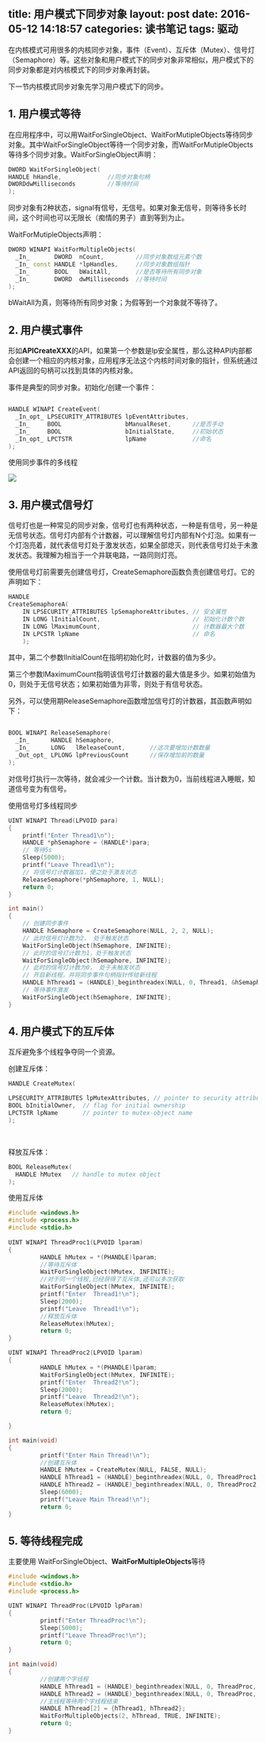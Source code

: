title: 用户模式下同步对象
layout: post
date: 2016-05-12 14:18:57
categories: 读书笔记
tags: 驱动
---



在内核模式可用很多的内核同步对象，事件（Event）、互斥体（Mutex）、信号灯（Semaphore）等。这些对象和用户模式下的同步对象非常相似，用户模式下的同步对象都是对内核模式下的同步对象再封装。

下一节内核模式同步对象先学习用户模式下的同步。
<!--more-->


## 1. 用户模式等待

在应用程序中，可以用WaitForSingleObject、WaitForMutipleObjects等待同步对象。其中WaitForSingleObject等待一个同步对象，而WaitForMutipleObjects等待多个同步对象。WaitForSingleObject声明：

```cpp
DWORD WaitForSingleObject( 
HANDLE hHandle,				//同步对象句柄
DWORDdwMilliseconds			//等待时间
);
```

同步对象有2种状态，signal有信号，无信号。如果对象无信号，则等待多长时间，这个时间也可以无限长（痴情的男子）直到等到为止。

WaitForMutipleObjects声明：

```cpp
DWORD WINAPI WaitForMultipleObjects(
  _In_       DWORD  nCount,			//同步对象数组元素个数
  _In_ const HANDLE *lpHandles,		//同步对象数组指针
  _In_       BOOL   bWaitAll,		//是否等待所有同步对象
  _In_       DWORD  dwMilliseconds	//等待时间
);

```

bWaitAll为真，则等待所有同步对象；为假等到一个对象就不等待了。



## 2. 用户模式事件

形如**APICreateXXX**的API，如果第一个参数是lp安全属性，那么这种API内部都会创建一个相应的内核对象，应用程序无法这个内核时间对象的指针，但系统通过API返回的句柄可以找到具体的内核对象。

事件是典型的同步对象。初始化/创建一个事件：

```cpp

HANDLE WINAPI CreateEvent(
  _In_opt_ LPSECURITY_ATTRIBUTES lpEventAttributes,
  _In_     BOOL                  bManualReset,		//是否手动
  _In_     BOOL                  bInitialState,		//初始状态
  _In_opt_ LPCTSTR               lpName				//命名
);

```



使用同步事件的多线程

![](http://7xn4yz.com1.z0.glb.clouddn.com/%E5%B1%8F%E5%B9%95%E5%BF%AB%E7%85%A7%202016-05-12%20%E4%B8%8B%E5%8D%8812.36.19.png)

## 3. 用户模式信号灯

信号灯也是一种常见的同步对象，信号灯也有两种状态，一种是有信号，另一种是无信号状态。信号灯内部有个计数器，可以理解信号灯内部有N个灯泡。如果有一个灯泡亮着，就代表信号灯处于激发状态，如果全部熄灭，则代表信号灯处于未激发状态。我理解为相当于一个并联电路，一路同则灯亮。

使用信号灯前需要先创建信号灯，CreateSemaphore函数负责创建信号灯。它的声明如下：

```cpp
HANDLE
CreateSemaphoreA(
    IN LPSECURITY_ATTRIBUTES lpSemaphoreAttributes,	// 安全属性
    IN LONG lInitialCount,							// 初始化计数个数
    IN LONG lMaximumCount,							// 计数器最大个数
    IN LPCSTR lpName								// 命名
    );
```

其中，第二个参数lInitialCount在指明初始化时，计数器的值为多少。

第三个参数lMaximumCount指明该信号灯计数器的最大值是多少。如果初始值为0，则处于无信号状态；如果初始值为非零，则处于有信号状态。

另外，可以使用期ReleaseSemaphore函数增加信号灯的计数器，其函数声明如下：

```cpp

BOOL WINAPI ReleaseSemaphore(
  _In_      HANDLE hSemaphore,
  _In_      LONG   lReleaseCount,		//这次要增加计数数量
  _Out_opt_ LPLONG lpPreviousCount		//保存增加前的数量
);
```

对信号灯执行一次等待，就会减少一个计数。当计数为0，当前线程进入睡眠，知道信号变为有信号。

使用信号灯多线程同步

```cpp
UINT WINAPI Thread(LPVOID para)
{
	printf("Enter Thread1\n");
	HANDLE *phSemaphore = (HANDLE*)para;
	// 等待5s
	Sleep(5000);
	printf("Leave Thread1\n");
	// 将信号灯计数器加1，使之处于激发状态
	ReleaseSemaphore(*phSemaphore, 1, NULL);
	return 0;
}

int main()
{
	// 创建同步事件
	HANDLE hSemaphore = CreateSemaphore(NULL, 2, 2, NULL);
	// 此时信号灯计数为2， 处于触发状态
	WaitForSingleObject(hSemaphore, INFINITE);
	// 此时的信号灯计数为1，处于触发状态
	WaitForSingleObject(hSemaphore, INFINITE);
	// 此时的信号灯计数为0， 处于未触发状态
	// 开启新线程，并将同步事件句柄指针传给新线程
	HANDLE hThread1 = (HANDLE)_beginthreadex(NULL, 0, Thread1, &hSemaphore, 0, NULL);
	// 等待事件激发
	WaitForSingleObject(hSemaphore, INFINITE);
}
```



## 4. 用户模式下的互斥体

互斥避免多个线程争夺同一个资源。

创建互斥体：



```cpp
HANDLE CreateMutex(

LPSECURITY_ATTRIBUTES lpMutexAttributes, // pointer to security attributes
BOOL bInitialOwner,  // flag for initial ownership
LPCTSTR lpName       // pointer to mutex-object name
);
```

  

释放互斥体：

```cpp
BOOL ReleaseMutex(
  HANDLE hMutex   // handle to mutex object
);
```

使用互斥体

```cpp
#include <windows.h>
#include <process.h>
#include <stdio.h>
 
UINT WINAPI ThreadProc1(LPVOID lparam)
{
         HANDLE hMutex = *(PHANDLE)lparam;
         //等待互斥体
         WaitForSingleObject(hMutex, INFINITE);
         //对于同一个线程,已经获得了互斥体,还可以多次获取
         WaitForSingleObject(hMutex, INFINITE);
         printf("Enter  Thread1!\n");
         Sleep(2000);
         printf("Leave  Thread1!\n");
         //释放互斥体
         ReleaseMutex(hMutex);
         return 0;
}

UINT WINAPI ThreadProc2(LPVOID lparam)
{       
         HANDLE hMutex = *(PHANDLE)lparam;
         WaitForSingleObject(hMutex, INFINITE);
         printf("Enter  Thread2!\n");
         Sleep(2000);
         printf("Leave  Thread2!\n");
         ReleaseMutex(hMutex);
         return 0;

}

int main(void)
{
         printf("Enter Main Thread!\n");
         //创建互斥体
         HANDLE hMutex = CreateMutex(NULL, FALSE, NULL);
         HANDLE hThread1 = (HANDLE)_beginthreadex(NULL, 0, ThreadProc1, &hMutex, 0, NULL);
         HANDLE hThread2 = (HANDLE)_beginthreadex(NULL, 0, ThreadProc2, &hMutex, 0, NULL);
         Sleep(6000);
         printf("Leave Main Thread!\n");
         return 0;
}
```

## 5. 等待线程完成

主要使用 WaitForSingleObject、**WaitForMultipleObjects**等待

```cpp
#include <windows.h>
#include <stdio.h>
#include <process.h>

UINT WINAPI ThreadProc(LPVOID lpParam)
{
         printf("Enter ThreadProc!\n");
         Sleep(5000);
         printf("Leave ThreadProc!\n");
         return 0;
}

int main(void)
{
         //创建两个字线程
         HANDLE hThread1 = (HANDLE)_beginthreadex(NULL, 0, ThreadProc, NULL, 0, NULL);
         HANDLE hThread2 = (HANDLE)_beginthreadex(NULL, 0, ThreadProc, NULL, 0, NULL);
         //主线程等待两个字线程结束
         HANDLE hThread[2] = {hThread1, hThread2};
         WaitForMultipleObjects(2, hThread, TRUE, INFINITE);
         return 0;
}
```

